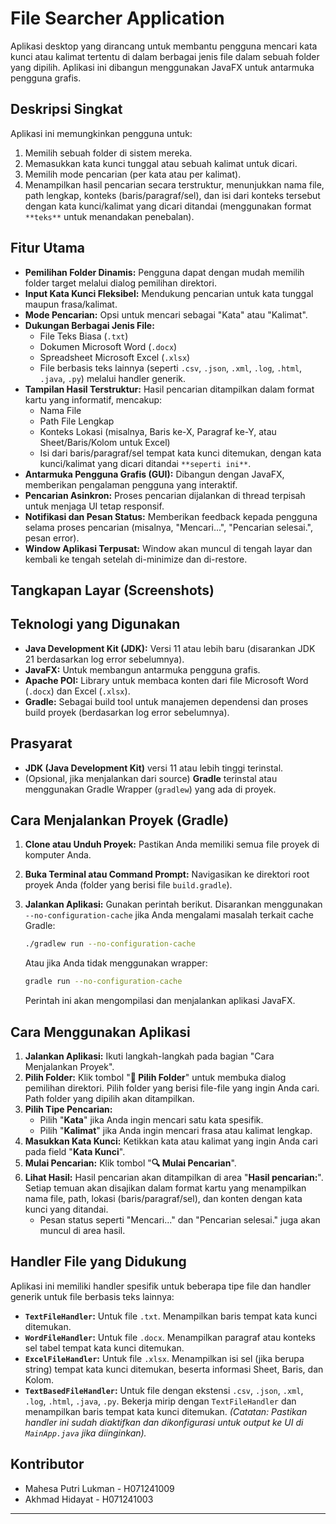 # File Searcher Application

Aplikasi desktop yang dirancang untuk membantu pengguna mencari kata kunci atau kalimat tertentu di dalam berbagai jenis file dalam sebuah folder yang dipilih. Aplikasi ini dibangun menggunakan JavaFX untuk antarmuka pengguna grafis.

## Deskripsi Singkat

Aplikasi ini memungkinkan pengguna untuk:
1.  Memilih sebuah folder di sistem mereka.
2.  Memasukkan kata kunci tunggal atau sebuah kalimat untuk dicari.
3.  Memilih mode pencarian (per kata atau per kalimat).
4.  Menampilkan hasil pencarian secara terstruktur, menunjukkan nama file, path lengkap, konteks (baris/paragraf/sel), dan isi dari konteks tersebut dengan kata kunci/kalimat yang dicari ditandai (menggunakan format `**teks**` untuk menandakan penebalan).

## Fitur Utama

* **Pemilihan Folder Dinamis:** Pengguna dapat dengan mudah memilih folder target melalui dialog pemilihan direktori.
* **Input Kata Kunci Fleksibel:** Mendukung pencarian untuk kata tunggal maupun frasa/kalimat.
* **Mode Pencarian:** Opsi untuk mencari sebagai "Kata" atau "Kalimat".
* **Dukungan Berbagai Jenis File:**
    * File Teks Biasa (`.txt`)
    * Dokumen Microsoft Word (`.docx`)
    * Spreadsheet Microsoft Excel (`.xlsx`)
    * File berbasis teks lainnya (seperti `.csv`, `.json`, `.xml`, `.log`, `.html`, `.java`, `.py`) melalui handler generik.
* **Tampilan Hasil Terstruktur:** Hasil pencarian ditampilkan dalam format kartu yang informatif, mencakup:
    * Nama File
    * Path File Lengkap
    * Konteks Lokasi (misalnya, Baris ke-X, Paragraf ke-Y, atau Sheet/Baris/Kolom untuk Excel)
    * Isi dari baris/paragraf/sel tempat kata kunci ditemukan, dengan kata kunci/kalimat yang dicari ditandai `**seperti ini**`.
* **Antarmuka Pengguna Grafis (GUI):** Dibangun dengan JavaFX, memberikan pengalaman pengguna yang interaktif.
* **Pencarian Asinkron:** Proses pencarian dijalankan di thread terpisah untuk menjaga UI tetap responsif.
* **Notifikasi dan Pesan Status:** Memberikan feedback kepada pengguna selama proses pencarian (misalnya, "Mencari...", "Pencarian selesai.", pesan error).
* **Window Aplikasi Terpusat:** Window akan muncul di tengah layar dan kembali ke tengah setelah di-minimize dan di-restore.

## Tangkapan Layar (Screenshots)

## Teknologi yang Digunakan

* **Java Development Kit (JDK):** Versi 11 atau lebih baru (disarankan JDK 21 berdasarkan log error sebelumnya).
* **JavaFX:** Untuk membangun antarmuka pengguna grafis.
* **Apache POI:** Library untuk membaca konten dari file Microsoft Word (`.docx`) dan Excel (`.xlsx`).
* **Gradle:** Sebagai build tool untuk manajemen dependensi dan proses build proyek (berdasarkan log error sebelumnya).

## Prasyarat

* **JDK (Java Development Kit)** versi 11 atau lebih tinggi terinstal.
* (Opsional, jika menjalankan dari source) **Gradle** terinstal atau menggunakan Gradle Wrapper (`gradlew`) yang ada di proyek.

## Cara Menjalankan Proyek (Gradle)

1.  **Clone atau Unduh Proyek:**
    Pastikan Anda memiliki semua file proyek di komputer Anda.

2.  **Buka Terminal atau Command Prompt:**
    Navigasikan ke direktori root proyek Anda (folder yang berisi file `build.gradle`).

3.  **Jalankan Aplikasi:**
    Gunakan perintah berikut. Disarankan menggunakan `--no-configuration-cache` jika Anda mengalami masalah terkait cache Gradle:
    ```bash
    ./gradlew run --no-configuration-cache
    ```
    Atau jika Anda tidak menggunakan wrapper:
    ```bash
    gradle run --no-configuration-cache
    ```
    Perintah ini akan mengompilasi dan menjalankan aplikasi JavaFX.

## Cara Menggunakan Aplikasi

1.  **Jalankan Aplikasi:** Ikuti langkah-langkah pada bagian "Cara Menjalankan Proyek".
2.  **Pilih Folder:** Klik tombol "**📁 Pilih Folder**" untuk membuka dialog pemilihan direktori. Pilih folder yang berisi file-file yang ingin Anda cari. Path folder yang dipilih akan ditampilkan.
3.  **Pilih Tipe Pencarian:**
    * Pilih "**Kata**" jika Anda ingin mencari satu kata spesifik.
    * Pilih "**Kalimat**" jika Anda ingin mencari frasa atau kalimat lengkap.
4.  **Masukkan Kata Kunci:** Ketikkan kata atau kalimat yang ingin Anda cari pada field "**Kata Kunci**".
5.  **Mulai Pencarian:** Klik tombol "**🔍 Mulai Pencarian**".
6.  **Lihat Hasil:** Hasil pencarian akan ditampilkan di area "**Hasil pencarian:**". Setiap temuan akan disajikan dalam format kartu yang menampilkan nama file, path, lokasi (baris/paragraf/sel), dan konten dengan kata kunci yang ditandai.
    * Pesan status seperti "Mencari..." dan "Pencarian selesai." juga akan muncul di area hasil.

## Handler File yang Didukung

Aplikasi ini memiliki handler spesifik untuk beberapa tipe file dan handler generik untuk file berbasis teks lainnya:

* **`TextFileHandler`:** Untuk file `.txt`. Menampilkan baris tempat kata kunci ditemukan.
* **`WordFileHandler`:** Untuk file `.docx`. Menampilkan paragraf atau konteks sel tabel tempat kata kunci ditemukan.
* **`ExcelFileHandler`:** Untuk file `.xlsx`. Menampilkan isi sel (jika berupa string) tempat kata kunci ditemukan, beserta informasi Sheet, Baris, dan Kolom.
* **`TextBasedFileHandler`:** Untuk file dengan ekstensi `.csv`, `.json`, `.xml`, `.log`, `.html`, `.java`, `.py`. Bekerja mirip dengan `TextFileHandler` dan menampilkan baris tempat kata kunci ditemukan.
    *(Catatan: Pastikan handler ini sudah diaktifkan dan dikonfigurasi untuk output ke UI di `MainApp.java` jika diinginkan).*

## Kontributor

* Mahesa Putri Lukman - H071241009
* Akhmad Hidayat - H071241003

---